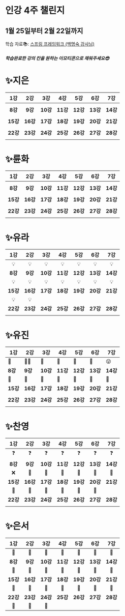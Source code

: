 # 인강 4주 챌린지

## 1월 25일부터 2월 22일까지

학습 자료📚: [스프링 프레임워크 (백명숙 강사님)](https://tacademy.skplanet.com/live/player/onlineLectureDetail.action?seq=88&preType=my)

##### 학습완료한 강의 칸을 원하는 이모티콘으로 채워주세요😎



# ✨지은

|   1강    |   2강    |   3강    |   4강    |   5강    |   6강    |   7강    |
| :------: | :------: | :------: | :------: | :------: | :------: | :------: |
|          |          |          |          |          |          |          |
| **8강**  | **9강**  | **10강** | **11강** | **12강** | **13강** | **14강** |
|          |          |          |          |          |          |          |
| **15강** | **16강** | **17강** | **18강** | **19강** | **20강** | **21강** |
|          |          |          |          |          |          |          |
| **22강** | **23강** | **24강** | **25강** | **26강** | **27강** | **28강** |
|          |          |          |          |          |          |          |



# ✨륜화

|   1강    |   2강    |   3강    |   4강    |   5강    |   6강    |   7강    |
| :------: | :------: | :------: | :------: | :------: | :------: | :------: |
|          |          |          |          |          |          |          |
| **8강**  | **9강**  | **10강** | **11강** | **12강** | **13강** | **14강** |
|          |          |          |          |          |          |          |
| **15강** | **16강** | **17강** | **18강** | **19강** | **20강** | **21강** |
|          |          |          |          |          |          |          |
| **22강** | **23강** | **24강** | **25강** | **26강** | **27강** | **28강** |
|          |          |          |          |          |          |          |



# ✨유라

| 1강      | 2강      | 3강      | 4강      | 5강      | 6강      | 7강      |
| :------: | :------: | :------: | :------: | :------: | :------: | :------: |
|    💡    |    💡    |    💡    |    💡    |     💡     |    💡      |    💡      |
| **8강**  | **9강**  | **10강** | **11강** | **12강** | **13강** | **14강** |
|    💡    |    💡    |    💡    |    💡    |    💡    |     💡   |    💡    |
| **15강** | **16강** | **17강** | **18강** | **19강** | **20강** | **21강** |
|   💡     |    💡    |          |          |          |          |          |
| **22강** | **23강** | **24강** | **25강** | **26강** | **27강** | **28강** |
|          |          |          |          |          |          |          |



# ✨유진

| 1강      | 2강      | 3강      | 4강      | 5강      | 6강      | 7강      |
| -------- | -------- | -------- | -------- | -------- | -------- | -------- |
|    🙌    |  🤷‍♂️   |    🙌   |   🙌     |     🙌     |  🤣        |     😜     |
| **8강**  | **9강**  | **10강** | **11강** | **12강** | **13강** | **14강** |
|     🙌     |   🙌       |   🙌    |     🙌     |     🙌     |    🙌      |    🙌      |
| **15강** | **16강** | **17강** | **18강** | **19강** | **20강** | **21강** |
|          |          |          |          |          |          |          |
| **22강** | **23강** | **24강** | **25강** | **26강** | **27강** | **28강** |
|          |          |          |          |          |          |          |



# ✨찬영

|   1강    |   2강    |   3강    |   4강    |   5강    |   6강    |   7강    |
| :------: | :------: | :------: | :------: | :------: | :------: | :------: |
|    ❓     |    ❓     |    ❓     |    ❓     |    ❓     |    ❓     |    ❓     |
| **8강**  | **9강**  | **10강** | **11강** | **12강** | **13강** | **14강** |
|    ❌     |    🥣     |    🥣     |    🥣     |    🍳     |    🍳     |    🍜     |
| **15강** | **16강** | **17강** | **18강** | **19강** | **20강** | **21강** |
|    🍜     |    🥪     |    🥪     |    🍝     |    🍺     |    🍜     |          |
| **22강** | **23강** | **24강** | **25강** | **26강** | **27강** | **28강** |
|          |          |          |          |          |          |          |



# ✨은서

|   1강    |   2강    |   3강    |   4강    |   5강    |   6강    |   7강    |
| :------: | :------: | :------: | :------: | :------: | :------: | :------: |
|    🐣     |    🐣     |    🐣     |    🐣     |    🐣     |    🐣     |    🐣     |
| **8강**  | **9강**  | **10강** | **11강** | **12강** | **13강** | **14강** |
|    🐣     |    🐣     |    🐣     |    🐣     |    🐣     |    🐣     |    🤢     |
| **15강** | **16강** | **17강** | **18강** | **19강** | **20강** | **21강** |
|    🐣     |    🐣     |    🐣     |    🐣     |    🐣     |    🐣     |    🐣     |
| **22강** | **23강** | **24강** | **25강** | **26강** | **27강** | **28강** |
|    🐣     |    🐣     |    🐣     |          |          |          |          |



